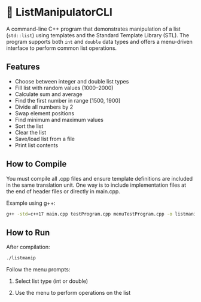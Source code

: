 # 📄 ListManipulatorCLI

A command-line C++ program that demonstrates manipulation of a list (`std::list`) using templates and the Standard Template Library (STL). The program supports both `int` and `double` data types and offers a menu-driven interface to perform common list operations.

## Features

- Choose between integer and double list types
- Fill list with random values (1000–2000)
- Calculate sum and average
- Find the first number in range [1500, 1900]
- Divide all numbers by 2
- Swap element positions
- Find minimum and maximum values
- Sort the list
- Clear the list
- Save/load list from a file
- Print list contents

## How to Compile
You must compile all .cpp files and ensure template definitions are included in the same translation unit. One way is to include implementation files at the end of header files or directly in main.cpp.

Example using g++:
```bash
g++ -std=c++17 main.cpp testProgram.cpp menuTestProgram.cpp -o listmanip
```

## How to Run
After compilation:
```bash
./listmanip
```
Follow the menu prompts:

1. Select list type (int or double)

2. Use the menu to perform operations on the list
